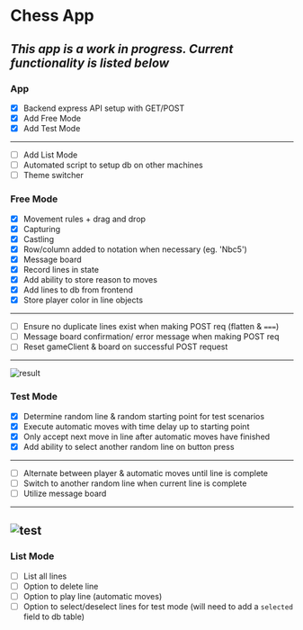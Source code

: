 # Chess App

_This app is a work in progress. Current functionality is listed below_
---
### App
- [x] Backend express API setup with GET/POST
- [x] Add Free Mode
- [x] Add Test Mode
---
- [ ] Add List Mode
- [ ] Automated script to setup db on other machines
- [ ] Theme switcher
### Free Mode
- [x] Movement rules + drag and drop
- [x] Capturing
- [x] Castling
- [x] Row/column added to notation when necessary (eg. 'Nbc5')
- [x] Message board
- [x] Record lines in state
- [x] Add ability to store reason to moves
- [x] Add lines to db from frontend
- [x] Store player color in line objects
---
- [ ] Ensure no duplicate lines exist when making POST req (flatten & `===`)
- [ ] Message board confirmation/ error message when making POST req
- [ ] Reset gameClient & board on successful POST request
---
![result](./assets/free-mode-demo.gif)
### Test Mode
- [x] Determine random line & random starting point for test scenarios
- [x] Execute automatic moves with time delay up to starting point
- [x] Only accept next move in line after automatic moves have finished
- [x] Add ability to select another random line on button press
---
- [ ] Alternate between player & automatic moves until line is complete
- [ ] Switch to another random line when current line is complete
- [ ] Utilize message board
---
![test](./assets/test-mode-demo.gif)
---
### List Mode
- [ ] List all lines
- [ ] Option to delete line
- [ ] Option to play line (automatic moves)
- [ ] Option to select/deselect lines for test mode (will need to add a `selected` field to db table)
